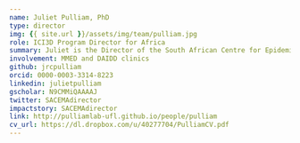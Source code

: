```yaml
---
name: Juliet Pulliam, PhD
type: director
img: {{ site.url }}/assets/img/team/pulliam.jpg
role: ICI3D Program Director for Africa
summary: Juliet is the Director of the South African Centre for Epidemiological Modelling and Analysis (SACEMA) and Associate Professor of Mathematics at Stellenbosch University. She served as Program Director from 2012-2016.
involvement: MMED and DAIDD clinics
github: jrcpulliam
orcid: 0000-0003-3314-8223
linkedin: julietpulliam
gscholar: N9CMMiQAAAAJ
twitter: SACEMAdirector
impactstory: SACEMAdirector
link: http://pulliamlab-ufl.github.io/people/pulliam
cv_url: https://dl.dropbox.com/u/40277704/PulliamCV.pdf
---
```

